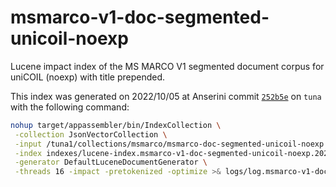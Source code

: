 # msmarco-v1-doc-segmented-unicoil-noexp

Lucene impact index of the MS MARCO V1 segmented document corpus for uniCOIL (noexp) with title prepended.

This index was generated on 2022/10/05 at Anserini commit [`252b5e`](https://github.com/castorini/anserini/commit/252b5e2087dd7b3b994d41a444d4ae0044519819) on `tuna` with the following command:

```bash
nohup target/appassembler/bin/IndexCollection \
 -collection JsonVectorCollection \
 -input /tuna1/collections/msmarco/msmarco-doc-segmented-unicoil-noexp \
 -index indexes/lucene-index.msmarco-v1-doc-segmented-unicoil-noexp.20221005.252b5e/ \
 -generator DefaultLuceneDocumentGenerator \
 -threads 16 -impact -pretokenized -optimize >& logs/log.msmarco-v1-doc-segmented-unicoil-noexp.20221005.252b5e &
```
